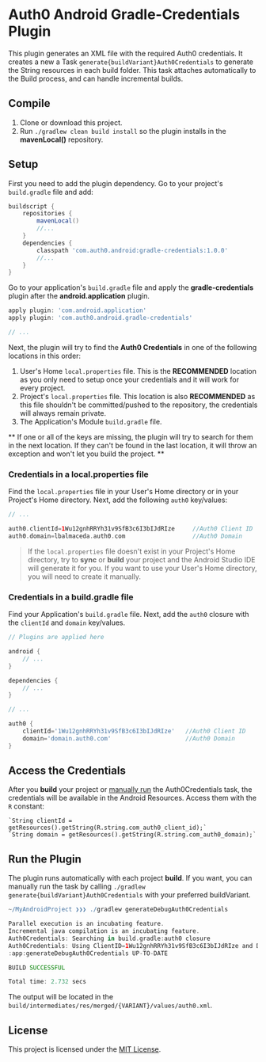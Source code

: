 # Auth0 Android Gradle-Credentials Plugin

This plugin generates an XML file with the required Auth0 credentials. It creates a new a Task `generate{buildVariant}Auth0Credentials` to generate the String resources in each build folder. This task attaches automatically to the Build process, and can handle incremental builds.

## Compile

1. Clone or download this project.
2. Run `./gradlew clean build install` so the plugin installs in the **mavenLocal()** repository.

## Setup

First you need to add the plugin dependency. Go to your project's `build.gradle` file and add:

```groovy
buildscript {
    repositories {
        mavenLocal()
        //...
    }
    dependencies {
        classpath 'com.auth0.android:gradle-credentials:1.0.0'
        //...
    }
}
```

Go to your application's `build.gradle` file and apply the **gradle-credentials** plugin after the **android.application** plugin.

```groovy
apply plugin: 'com.android.application'
apply plugin: 'com.auth0.android.gradle-credentials'

// ...
```

Next, the plugin will try to find the **Auth0 Credentials** in one of the following locations in this order:

1. User's Home `local.properties` file. This is the **RECOMMENDED** location as you only need to setup once your credentials and it will work for every project. 
2. Project's `local.properties` file. This location is also **RECOMMENDED** as this file shouldn't be committed/pushed to the repository, the credentials will always remain private.
3. The Application's Module `build.gradle` file.

** If one or all of the keys are missing, the plugin will try to search for them in the next location. If they can't be found in the last location, it will throw an exception and won't let you build the project. **

### Credentials in a local.properties file

Find the `local.properties` file in your User's Home directory or in your Project's Home directory. Next, add the following `auth0` key/values:

```groovy
// ...

auth0.clientId=1Wu12gnhRRYh31v9SfB3c6I3bIJdRIze     //Auth0 Client ID
auth0.domain=lbalmaceda.auth0.com                   //Auth0 Domain
```

> If the `local.properties` file doesn't exist in your Project's Home directory, try to **sync** or **build** your project and the Android Studio IDE will generate it for you. If you want to use your User's Home directory, you will need to create it manually.
   

### Credentials in a build.gradle file 

Find your Application's `build.gradle` file. Next, add the `auth0` closure with the `clientId` and `domain` key/values.

```groovy
// Plugins are applied here

android {
    // ...
}

dependencies {
    // ...
}

// ...

auth0 {
    clientId='1Wu12gnhRRYh31v9SfB3c6I3bIJdRIze'   //Auth0 Client ID
    domain='domain.auth0.com'                     //Auth0 Domain
}
```


## Access the Credentials
After you **build** your project or [manually run](#run-the-plugin) the Auth0Credentials task, the credentials will be available in the Android Resources. Access them with the `R` constant:

```
`String clientId = getResources().getString(R.string.com_auth0_client_id);`
`String domain = getResources().getString(R.string.com_auth0_domain);`
```


## Run the Plugin
The plugin runs automatically with each project **build**. If you want, you can manually run the task by calling `./gradlew generate{buildVariant}Auth0Credentials` with your preferred buildVariant.

```groovy
~/MyAndroidProject ❯❯❯ ./gradlew generateDebugAuth0Credentials

Parallel execution is an incubating feature.
Incremental java compilation is an incubating feature.
Auth0Credentials: Searching in build.gradle:auth0 closure
Auth0Credentials: Using ClientID=1Wu12gnhRRYh31v9SfB3c6I3bIJdRIze and Domain=lbalmaceda.auth0.com
:app:generateDebugAuth0Credentials UP-TO-DATE

BUILD SUCCESSFUL

Total time: 2.732 secs
```


The output will be located in the `build/intermediates/res/merged/{VARIANT}/values/auth0.xml`.


License
-------
This project is licensed under the [MIT License](LICENSE).